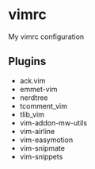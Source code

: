 vimrc
=====

My vimrc configuration

Plugins
-------
* ack.vim
* emmet-vim
* nerdtree
* tcomment_vim
* tlib_vim
* vim-addon-mw-utils
* vim-airline
* vim-easymotion
* vim-snipmate
* vim-snippets
